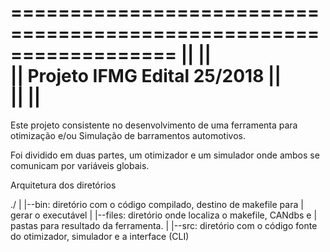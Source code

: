==================================================================
||                                                              ||  
||   Projeto IFMG Edital 25/2018                                ||  
||                                                              ||  
==================================================================

Este projeto consistente no desenvolvimento de uma ferramenta para
otimização e/ou  Simulação de barramentos automotivos.

Foi dividido em duas partes, um otimizador e um simulador
onde ambos se comunicam por variáveis globais.


Arquitetura dos diretórios

./
  |
  |--bin: diretório com o código compilado, destino de makefile para
  |        gerar o executável
  |
  |--files: diretório onde localiza o makefile, CANdbs e
  |         pastas para resultado da ferramenta.
  |
  |--src: diretório com o código fonte do otimizador, simulador e a interface (CLI)

